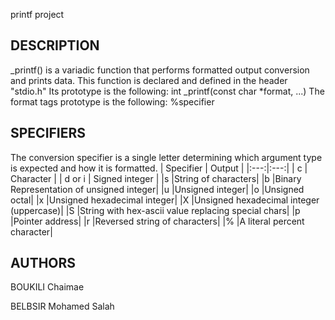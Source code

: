 printf project

DESCRIPTION
------------------------------------------------------------------------------------------------
_printf() is a variadic function that performs formatted output conversion and prints data. This function is declared and defined in the header "stdio.h" Its prototype is the following:
          int _printf(const char *format, ...)
The format tags prototype is the following:
                                           %specifier
                                           
SPECIFIERS
-----------------------------------------------------------------------------------------------------
The conversion specifier is a single letter determining which argument type is expected and how it is formatted.
|  Specifier  |  Output                                  |
|:---:|:---:|
| c           |  Character                               |
| d or i	| Signed integer   |
|s	|String of characters|
|b	|Binary Representation of unsigned integer|
|u	|Unsigned integer|
|o	|Unsigned octal|
|x	|Unsigned hexadecimal integer|
|X	|Unsigned hexadecimal integer (uppercase)|
|S	|String with hex-ascii value replacing special chars|
|p	|Pointer address|
|r	|Reversed string of characters|
|%	|A literal percent character|

AUTHORS
-------------------------------------------
BOUKILI Chaimae

BELBSIR Mohamed Salah
